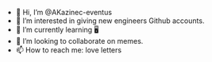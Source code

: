 - 👋 Hi, I’m @AKazinec-eventus
- 👀 I’m interested in giving new engineers Github accounts.
- 🌱 I’m currently learning 🖥
- 💞️ I’m looking to collaborate on memes.
- 📫 How to reach me: love letters

<!---
AKazinec-eventus/AKazinec-eventus is a ✨ special ✨ repository because its `README.md` (this file) appears on your GitHub profile.
You can click the Preview link to take a look at your changes.
--->

